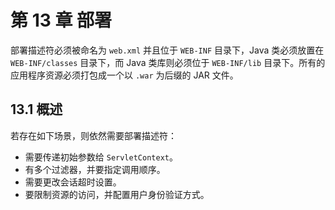 # 第 13 章 部署

部署描述符必须被命名为 `web.xml` 并且位于 `WEB-INF` 目录下，Java 类必须放置在 `WEB-INF/classes` 目录下，而 Java 类库则必须位于 `WEB-INF/lib` 目录下。所有的应用程序资源必须打包成一个以 `.war` 为后缀的 JAR 文件。

## 13.1 概述

若存在如下场景，则依然需要部署描述符：

- 需要传递初始参数给 `ServletContext`。
- 有多个过滤器，并要指定调用顺序。
- 需要更改会话超时设置。
- 要限制资源的访问，并配置用户身份验证方式。